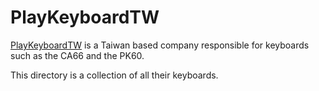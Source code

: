 # PlayKeyboardTW

[PlayKeyboardTW]((http://playkeyboard.qdm.com.tw/)) is a Taiwan based company responsible for keyboards such as the CA66 and the PK60.

This directory is a collection of all their keyboards.
